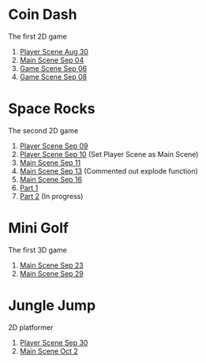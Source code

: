 # Coin Dash
The first 2D game

1. [Player Scene Aug 30](./player_scene_08_30)
2. [Main Scene Sep 04](./main_scene_09_04)
3. [Game Scene Sep 06](./player_scene_09_06)
4. [Game Scene Sep 08](./player_scene_09_08)

# Space Rocks
The second 2D game
1. [Player Scene Sep 09](./Space_Rocks_09_09) 
2. [Player Scene Sep 10](./Space_Rocks_09_10) (Set Player Scene as Main Scene)
3. [Main Scene Sep 11](./Space_Rocks_09_11) 
4. [Main Scene Sep 13](./Space_Rocks_09_13) (Commented out explode function)
5. [Main Scene Sep 16](./Space_Rocks_09_16)
6. [Part 1](./Space_Rocks_Part_1)
7. [Part 2](./Space_Rocks_Part_2) (In progress)

# Mini Golf
The first 3D game
1. [Main Scene Sep 23](./MiniGolfSep23)
2. [Main Scene Sep 29](./MiniGolfSep29)

# Jungle Jump
2D platformer
1. [Player Scene Sep 30](./JungleJumpSep30)
2. [Main Scene Oct 2](./JungleJumpOctober2)